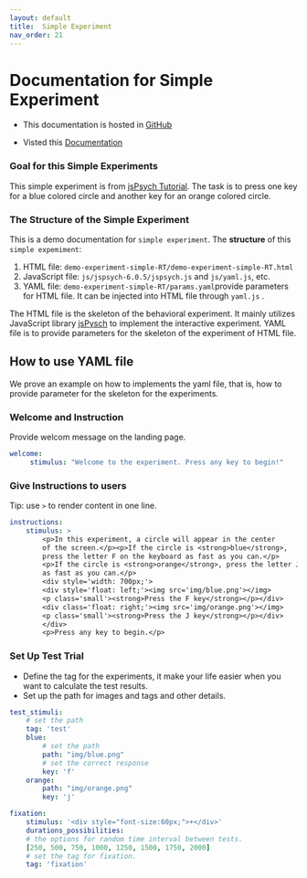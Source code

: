 ```yaml
---
layout: default
title:  Simple Experiment
nav_order: 21
---
```

# Documentation for Simple Experiment

* This documentation is hosted in [GitHub](https://github.com/kschuler/experiment-library/tree/master/demo-experiment-simple-RA)

* Visted this [Documentation](http://www.kathrynschuler.com/experiment-library/demo-experiment-simple-RA/readme.html)
### Goal for this Simple Experiments
This simple experiment is from [jsPsych Tutorial](https://www.jspsych.org/tutorials/rt-task/). The task is to press one key for a blue colored circle and another key for an orange colored circle.

### The Structure of  the Simple Experiment
This is a demo documentation for `simple experiment`. The **structure** of this `simple expemiment`:


1. HTML file: `demo-experiment-simple-RT/demo-experiment-simple-RT.html`
2. JavaScript file: `js/jspsych-6.0.5/jspsych.js` and  `js/yaml.js`, etc.
3. YAML file: `demo-experiment-simple-RT/params.yaml`provide parameters for HTML file.  It can be injected into HTML file through `yaml.js` .

The HTML file is the skeleton of the behavioral experiment. It mainly utilizes JavaScript library  [jsPysch](https://www.jspsych.org/) to implement the interactive experiment. YAML file is to provide parameters for the skeleton of the experiment of HTML file. 

## How to use YAML file
We prove an example on how to implements the yaml file, that is, how to provide parameter for the skeleton for the experiments.

### Welcome and Instruction 
Provide welcom message on the landing page.
```yaml
welcome:
     stimulus: "Welcome to the experiment. Press any key to begin!"
```
### Give Instructions to users 
Tip: use `>` to render content in one line. 
```yaml
instructions:
    stimulus: >
        <p>In this experiment, a circle will appear in the center
        of the screen.</p><p>If the circle is <strong>blue</strong>,
        press the letter F on the keyboard as fast as you can.</p>
        <p>If the circle is <strong>orange</strong>, press the letter J
        as fast as you can.</p>
        <div style='width: 700px;'>
        <div style='float: left;'><img src='img/blue.png'></img>
        <p class='small'><strong>Press the F key</strong></p></div>
        <div class='float: right;'><img src='img/orange.png'></img>
        <p class='small'><strong>Press the J key</strong></p></div>
        </div>
        <p>Press any key to begin.</p>
```
### Set Up Test Trial
* Define the tag for the experiments, it make your life easier when you want to calculate the test results.
* Set up the path for images and tags and other details.
```yaml
test_stimuli: 
	# set the path 
    tag: 'test' 
    blue:
	    # set the path 
        path: "img/blue.png"   
        # set the correct response
        key: 'f' 
    orange:
        path: "img/orange.png"
        key: 'j'

fixation:
    stimulus: '<div style="font-size:60px;">+</div>'
    durations_possibilities: 
    # the options for random time interval between tests.
    [250, 500, 750, 1000, 1250, 1500, 1750, 2000]
    # set the tag for fixation.
    tag: 'fixation'
    

```
<!--stackedit_data:
eyJoaXN0b3J5IjpbMTA3MDU3OTYwLDE1Mzc1MTE2NTQsLTExMj
k5NzIwMjMsLTU0NjI0MzU1NSwtMTI5ODY2ODA3MSw5MTQ5MDIy
ODIsMTkxNzg1MDk0OSwtNzA4MzY5MjA3LC0xNzU1MTYwMTA2LD
k5NzA4MDgyMiwxMTg5OTgwNzM0LDE2MDkyOTcxNTAsLTQ5MTYz
NTQ3OSwtMTk0MDY5MjE0MCwtODY0MzAzMDUxLC03MzkzNjUxND
AsMTU4MTQ2Mzk4NiwtMTA1OTQzNzU3MywyOTY2NTI0NzMsMTc4
ODc5NTQ3NV19
-->
